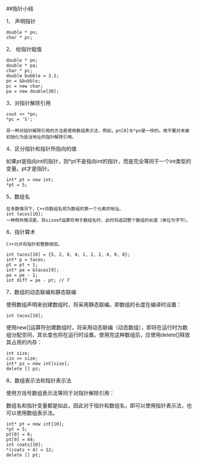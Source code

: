 ##指针小结

1、 声明指针

    double * pn;
    char * pc;

2、 给指针赋值

    double * pn;
    double * pa;
    char * pc;
    double bubble = 3.2;
    pn = &bubble;
    pc = new char;
    pa = new double[30];
    
3、对指针解除引用

    cout << *pn;
    *pc = 'S';
    
    另一种对指针解除引用的方法是使用数组表示法，例如，pn[0]与*pn是一样的。绝不要对未被初始化为适当地址的指针解除引用。
    
4、区分指针和指针所指向的值

如果pt是指向int的指针，则*pt不是指向int的指针，而是完全等同于一个int类型的变量。pt才是指针。

    int* pt = new int;
    *pt = 5;
    
5、数组名

    在多数情况下，C++将数组名视为数组的第一个元素的地址。
    int tacos[10];
    一种例外情况是，将sizeof运算符用于数组名时，此时将返回整个数组的长度（单位为字节）。
    
    
6、指针算术

    C++允许将指针和整数相加。
    
    int tacos[10] = {5, 2, 8, 4, 1, 2, 2, 4, 6, 8};
    int* p = tacos;
    pt = pt + 1;
    int* pe = &tacos[9];
    pe = pe - 1;
    int diff = pe - pt; // 7

7、数组的动态联编和静态联编

使用数组声明来创建数组时，将采用静态联编。即数组的长度在编译时设置：

    int tacos[10];

使用new[]运算符创建数组时，将采用动态联编（动态数组），即将在运行时为数组分配空间，其长度也将在运行时设置。使用完这种数组后，应使用delete[]释放其占用的内存：

    int size;
    cin >> size;
    int* pz = new int[size];
    delete [] pz;
    
8、数组表示法和指针表示法

使用方括号数组表示法等同于对指针解除引用：

数组名和指针变量都是如此，因此对于指针和数组名，即可以使用指针表示法，也可以使用数组表示法。

    int* pt = new int[10];
    *pt = 5;
    pt[0] = 6;
    pt[9] = 44;
    int coats[10];
    *(coats + 4) = 12;
    delete [] pt;








